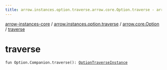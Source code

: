 ```yaml
---
title: arrow.instances.option.traverse.arrow.core.Option.traverse - arrow-instances-core
---
```


[arrow-instances-core](../../index.html) / [arrow.instances.option.traverse](../index.html) / [arrow.core.Option](index.html) / [traverse](./traverse.html)

# traverse

`fun Option.Companion.traverse(): `[`OptionTraverseInstance`](../../arrow.instances/-option-traverse-instance/index.html)